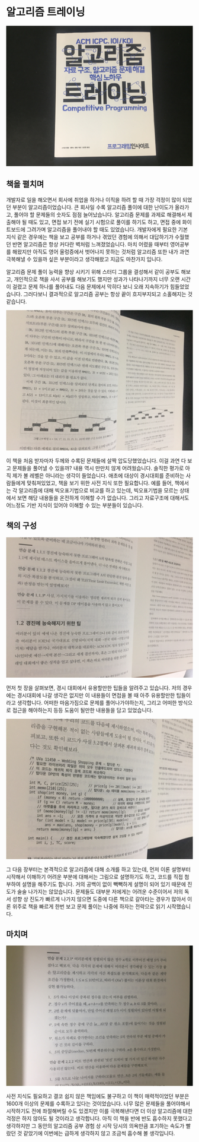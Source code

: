 # 알고리즘 트레이닝

![](images/algorithm_training_1.JPG)



## 책을 펼치며

개발자로 일을 해오면서 회사에 취업을 하거나 이직을 하려 할 때 가장 걱정이 많이 되었던 부분이 알고리즘이었습니다. 큰 회사일 수록 알고리즘 풀이에 대한 난이도가 올라가고, 풀어야 할 문제들의 숫자도 점점 늘어났습니다. 알고리즘 문제를 과제로 해결해서 제출해야 될 때도 있고, 면접 보기 전에 실기 시험으로 풀이를 하기도 하고, 면접 중에 화이트보드에 그려가며 알고리즘을 풀어내야 할 때도 있었습니다. 개발자에게 필요한 기본 지식 같은 경우에는 책을 보고 공부를 하거나 겪었던 경험에 의해서 대답하기가 수월했던 반면 알고리즘은 항상 커다란 벽처럼 느껴졌었습니다. 마치 어렸을 때부터 영어공부를 해왔지만 아직도 영어 울렁증에서 벗어나지 못하는 것처럼 알고리즘 또한 내가 과연 극복해낼 수 있을까 싶은 부분이라고 생각해왔고 지금도 마찬가지 입니다. 



알고리즘 문제 풀이 능력을 향상 시키기 위해 스터디 그룹을 결성해서 같이 공부도 해보고, 개인적으로 책을 사서 공부를 해보기도 했지만 성과가 나타나기까지 너무 오랜 시간이 걸렸고 문제 하나를 풀어내도 다음 문제에서 막히다 보니 오래 지속하기가 힘들었었습니다. 그러다보니 결과적으로 알고리즘 공부는 항상 끝이 흐지부지되고 소홀해지는 것 같습니다.



![](images/algorithm_training_3.JPG)



이 책을 처음 받자마자 두께와 수록된 문제들에 살짝 압도당했었습니다. 이걸 과연 다 보고 문제들을 풀어낼 수 있을까? 내용 역시 만만치 않게 어려웠습니다. 솔직한 평가로 아직 제가 볼 레벨은 아니라는 생각이 들었습니다. 애초에 대상이 경시대회를 준비하는 사람들에게 맞춰져있었고, 책을 보기 위한 사전 지식 또한 필요합니다. 예를 들어, 책에서는 각 알고리즘에 대해 빅오표기법으로 비교를 하고 있는데, 빅오표기법을 모르는 상태에서 보면 해당 내용들을 온전하게 이해할 수가 없습니다. 그리고 자료구조에 대해서도 어느정도 기반 지식이 있어야 이해할 수 있는 부분들이 있습니다. 



## 책의 구성

![](images/algorithm_training_2.JPG)



먼저 첫 장을 살펴보면, 경시 대회에서 유용할만한 팁들을 알려주고 있습니다. 저의 경우에는 경시대회에 나갈 생각은 없지만 이 내용들이 면접을 볼 때 아주 유용할만한 팁들이라고 생각합니다. 어떠한 마음가짐으로 문제를 풀어나가야하는지, 그리고 어떠한 방식으로 접근을 해야하는지 등등 도움이 될만한 내용들을 담고 있었습니다. 



![](images/algorithm_training_5.JPG)



그 다음 장부터는 본격적으로 알고리즘에 대해 소개를 하고 있는데, 먼저 이론 설명부터 시작해서 이해하기 어려운 부분에 대해서는 그림으로 설명하기도 하고, 코드를 직접 첨부하여 설명을 해주기도 합니다. 거의 공백이 없이 빽빽하게 설명이 되어 있기 때문에 진도가 술술 나가지는 않았습니다. 문제들도 대부분 저에게는 어려운 수준이어서 저의 독서 성향 상 진도가 빠르게 나가지 않으면 도중에 다른 책으로 갈아타는 경우가 많아서 이론 위주로 책을 빠르게 한번 보고 문제 풀이는 나중에 하자는 전략으로 읽기 시작했습니다. 



## 마치며

![](images/algorithm_training_4.JPG)

사전 지식도 필요하고 결코 쉽지 않은 책임에도 불구하고 이 책이 매력적이었던 부분은 1600개 이상의 문제를 수록하고 있다는 것이었습니다. 너무 많은 문제들을 풀어야해서 시작하기도 전에 좌절해버릴 수도 있겠지만 이를 극복해낸다면 더 이상 알고리즘에 대한 걱정은 하지 않아도 될 것이라고 생각합니다. 아직 이 책을 반에 반도 흡수하지 못했다고 생각하지만 그 동안의 알고리즘 공부 경험 상 시작 당시의 의욕만큼 포기하는 속도가 빨랐던 것 같았기에 이번에는 급하게 생각하지 않고 조금씩 흡수해 볼 생각입니다.